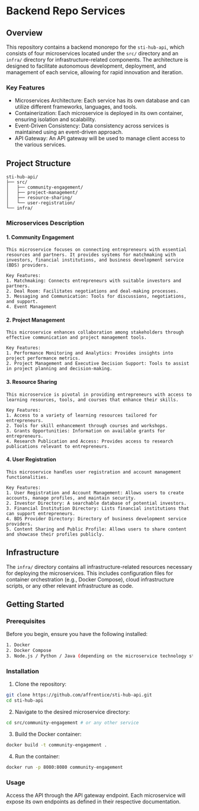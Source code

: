 # Backend Repo Services

## Overview

This repository contains a backend monorepo for the `sti-hub-api`, which consists of four microservices located under the `src/` directory and an `infra/` directory for infrastructure-related components. The architecture is designed to facilitate autonomous development, deployment, and management of each service, allowing for rapid innovation and iteration.

### Key Features

- Microservices Architecture: Each service has its own database and can utilize different frameworks, languages, and tools.
- Containerization: Each microservice is deployed in its own container, ensuring isolation and scalability.
- Event-Driven Consistency: Data consistency across services is maintained using an event-driven approach.
- API Gateway: An API gateway will be used to manage client access to the various services.

## Project Structure

```
sti-hub-api/
├── src/
│   ├── community-engagement/
│   ├── project-management/
│   ├── resource-sharing/
│   └── user-registration/
└── infra/
```


### Microservices Description

#### 1. Community Engagement
```
This microservice focuses on connecting entrepreneurs with essential resources and partners. It provides systems for matchmaking with investors, financial institutions, and business development service (BDS) providers.

Key Features:
1. Matchmaking: Connects entrepreneurs with suitable investors and partners.
2. Deal Room: Facilitates negotiations and deal-making processes.
3. Messaging and Communication: Tools for discussions, negotiations, and support.
4. Event Management
```
#### 2. Project Management
```
This microservice enhances collaboration among stakeholders through effective communication and project management tools.

Key Features:
1. Performance Monitoring and Analytics: Provides insights into project performance metrics.
2. Project Management and Executive Decision Support: Tools to assist in project planning and decision-making.
```
#### 3. Resource Sharing
```
This microservice is pivotal in providing entrepreneurs with access to learning resources, tools, and courses that enhance their skills.

Key Features:
1. Access to a variety of learning resources tailored for entrepreneurs.
2. Tools for skill enhancement through courses and workshops.
3. Grants Opportunities: Information on available grants for entrepreneurs.
4. Research Publication and Access: Provides access to research publications relevant to entrepreneurs.
```
#### 4. User Registration
```
This microservice handles user registration and account management functionalities.

Key Features:
1. User Registration and Account Management: Allows users to create accounts, manage profiles, and maintain security.
2. Investor Directory: A searchable database of potential investors.
3. Financial Institution Directory: Lists financial institutions that can support entrepreneurs.
4. BDS Provider Directory: Directory of business development service providers.
5. Content Sharing and Public Profile: Allows users to share content and showcase their profiles publicly.
```
## Infrastructure

The `infra/` directory contains all infrastructure-related resources necessary for deploying the microservices. This includes configuration files for container orchestration (e.g., Docker Compose), cloud infrastructure scripts, or any other relevant infrastructure as code.

## Getting Started

### Prerequisites

Before you begin, ensure you have the following installed:
```bash
1. Docker
2. Docker Compose
3. Node.js / Python / Java (depending on the microservice technology stack)
```

### Installation

1. Clone the repository:
```bash
git clone https://github.com/affrentice/sti-hub-api.git
cd sti-hub-api
```

2. Navigate to the desired microservice directory:
```bash
cd src/community-engagement # or any other service
```

3. Build the Docker container:
```bash
docker build -t community-engagement .
```

4. Run the container:
```bash
docker run -p 8080:8080 community-engagement
```

### Usage

Access the API through the API gateway endpoint. Each microservice will expose its own endpoints as defined in their respective documentation.
